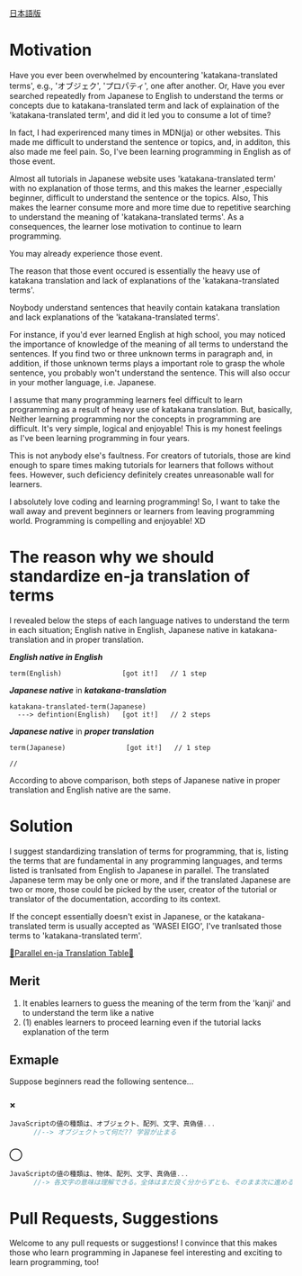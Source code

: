 <a href="https://github.com/azmok/TSPJ-Translation-Standard-for-Programming-in-Japan-/blob/master/README.ja.md">日本語版</a>

# Motivation
Have you ever been overwhelmed by encountering 'katakana-translated terms', e.g., 'オブジェク', 'プロパティ', one after another. Or, Have you ever searched repeatedly from Japanese to English to understand the terms or concepts due to katakana-translated term and lack of explaination of the 'katakana-translated term', and did it led you to consume a lot of time?

In fact, I had experirenced many times in MDN(ja) or other websites. This made me difficult to understand the sentence or topics, and, in additon, this also made me feel pain. So, I've been learning programming in English as of those event. 

Almost all tutorials in Japanese website uses 'katakana-translated term' with no explanation of those terms, and this makes the learner ,especially beginner, difficult to understand the sentence or the topics. Also, This makes the learner consume more and more time due to repetitive searching to understand the meaning of 'katakana-translated terms'. As a consequences, the learner lose motivation to continue to learn programming.

You may already experience those event.

The reason that those event occured is essentially the heavy use of katakana translation and lack of explanations of the 'katakana-translated terms'.

Noybody understand sentences that heavily contain katakana translation and lack explanations of the 'katakana-translated terms'.

For instance, if you'd ever learned English at high school, you may noticed the importance of knowledge of the meaning of all terms to understand the sentences. If you find two or three unknown terms in paragraph and, in addition, if those unknown terms plays a important role to grasp the whole sentence, you probably won't understand the sentence. This will also occur in your mother language, i.e. Japanese.

I assume that many programming learners feel difficult to learn programming as a result of heavy use of katakana translation. But, basically, Neither learning programming nor the concepts in programming are difficult. It's very simple, logical and enjoyable! This is my honest feelings as I've been learning programming in four years.

This is not anybody else's faultness. For creators of tutorials, those are kind enough to spare times making tutorials for learners that follows without fees. However, such deficiency definitely creates unreasonable wall for learners. 

I absolutely love coding and learning programming! So, I want to take the wall away and prevent beginners or learners from leaving programming world. Programming is compelling and enjoyable! XD





# The reason why we should standardize en-ja translation of terms
I revealed below the steps of each language natives to understand the term in each situation; English native in English, Japanese native in katakana-translation and in proper translation.

***English native in English***

```
term(English)               [got it!]   // 1 step
```



***Japanese native*** in ***katakana-translation***
```
katakana-translated-term(Japanese)
  ---> defintion(English)   [got it!]   // 2 steps
```


***Japanese native*** in ***proper translation***
```
term(Japanese)               [got it!]   // 1 step

//
```


According to above comparison, both steps of Japanese native in proper translation and English native are the same.



# Solution
I suggest standardizing translation of terms for programming, that is, listing the terms that are fundamental in any programming languages, and terms listed is tranlsated from English to Japanese in parallel. The translated Japanese term may be only one or more, and if the translated Japanese are two or more, those could be picked by the user, creator of the tutorial or translator of the documentation, according to its context.


If the concept essentially doesn't exist in Japanese, or the katakana-translated term is usually accepted as 'WASEI EIGO', I've tranlsated those terms to 'katakana-translated term'.

<a href='https://github.com/azmok/TSPJ-Translation-Standard-for-Programming-in-Japan-/blob/master/terms_en_ja.md' target='_blank'>🚀Parallel en-ja Translation Table🚀</a>



## Merit
1. It enables learners to guess the meaning of the term from the 'kanji' and to understand the term like a native
2. (1) enables learners to proceed learning even if the tutorial lacks explanation of the term



## Exmaple
Suppose beginners read the following sentence...

### ×
```js
JavaScriptの値の種類は、オブジェクト、配列、文字、真偽値...
      //--> オブジェクトって何だ?? 学習が止まる
```

### ◯
```js
JavaScriptの値の種類は、物体、配列、文字、真偽値...
      //-> 各文字の意味は理解できる。全体はまだ良く分からずとも、そのまま次に進める
```



# Pull Requests, Suggestions
Welcome to any pull requests or suggestions! I convince that this makes those who learn programming in Japanese feel interesting and exciting to learn programming, too!
